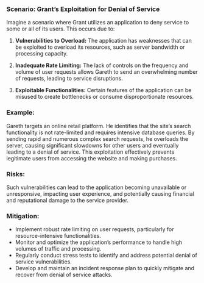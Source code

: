 ### Scenario: Grant’s Exploitation for Denial of Service 
Imagine a scenario where Grant utilizes an application to deny service to some or all of its users. This occurs due to: 

1. **Vulnerabilities to Overload:** The application has weaknesses that can be exploited to overload its resources, such as server bandwidth or processing capacity. 

2. **Inadequate Rate Limiting:** The lack of controls on the frequency and volume of user requests allows Gareth to send an overwhelming number of requests, leading to service disruptions. 

3. **Exploitable Functionalities:** Certain features of the application can be misused to create bottlenecks or consume disproportionate resources. 

### Example: 

Gareth targets an online retail platform. He identifies that the site’s search functionality is not rate-limited and requires intensive database queries. By sending rapid and numerous complex search requests, he overloads the server, causing significant slowdowns for other users and eventually leading to a denial of service. This exploitation effectively prevents legitimate users from accessing the website and making purchases. 

### Risks: 

Such vulnerabilities can lead to the application becoming unavailable or unresponsive, impacting user experience, and potentially causing financial and reputational damage to the service provider. 

### Mitigation: 

- Implement robust rate limiting on user requests, particularly for resource-intensive functionalities. 
- Monitor and optimize the application’s performance to handle high volumes of traffic and processing. 
- Regularly conduct stress tests to identify and address potential denial of service vulnerabilities. 
- Develop and maintain an incident response plan to quickly mitigate and recover from denial of service attacks. 